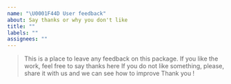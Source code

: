 ```yaml
---
name: "\U0001F44D User feedback"
about: Say thanks or why you don't like
title: ""
labels: ""
assignees: ""
---
```


> This is a place to leave any feedback on this package.
> If you like the work, feel free to say thanks here
> If you do not like something, please, share it with us and we can see how to improve
> Thank you !

